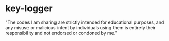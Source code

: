 # key-logger
 
"The codes I am sharing are strictly intended for educational purposes, and any misuse or malicious intent by individuals using them is entirely their responsibility and not endorsed or condoned by me."